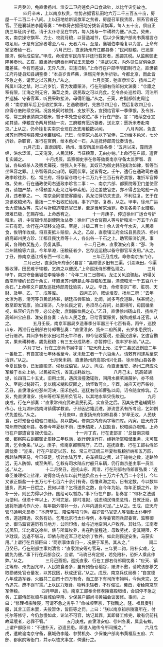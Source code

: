 <!-- { "loadSidebar": true } -->
　　三月癸卯，免直隶扬州、淮安二卫府逋负户口食盐钞，以比年灾伤故也。
　　
　　四月辛未，上以南京权贵，怙势占据官私田地六万二千三百五十亩，房屋一千二百二十八间。上以田地给新调旗军之贫者，房屋召军民赁居，原系官者还官。至是襄城伯李隆等奏：“奉敕将占据田地分拨新调旗军，每人五十亩。俱自正统三年征纳子粒。请于太仆寺见在牛内，每人拨与一牛耕种为便。”从之。癸未，初，南京操守旗军、力士、校尉月粮，以营造减节，后以少保兼户部尚书黄福言仓粮足用，于是有室家者增至八斗，无者六斗。至是，襄城伯李隆复以为言。上命有家室者给一石。
　　
　　六月己巳，直隶扬州府江都县奏：“民间缺粮，已发廪赈济，俟秋成偿官。”甲戌，命淮安军民舟车非还行载货者，悉蠲其税。从监察御史隆英奏也。乙亥，直隶扬州府泰州判官王思敏奏：“洪武以来，内外见任官俱免原籍差徭。今有司差派，无异凡庶，实违旧制。”上命行在户部申明旧制行之。直隶镇江府丹徒县知县胡鉴奏：“本县岁贡芦柴，洪熙元年免半折钞。今都北京，而此皆不急之务，请罢之以苏民力。”从之。
　　
　　七月庚寅，弛直隶淮安、扬州二府所属川泽之禁。时二府岁饥，官为发廪赈济。行在刑部右侍郎何文渊奏：“仓廪之积有限，江海之利无穷，海菜之类，居民取之可以充食。乞令各处巡检司、河泊所并巡捕、守备官军，听民采取接济，毋得阻遏。”从之。壬寅，右副都御史周铨奏：“南京府军后卫仓收贮累年，乞遇收粮时，先放尽四卫仓，然后复收四卫仓，庶得仓廒陆续空闲。况各处同时粮到，支放不及，宜预给官军一季俸银，及令苏、松、常三府该纳南京粮米，暂于本处空仓收贮。”事下行在户部。言：“陆续空仓宜如其请，俸粮宜令两月预给一次，三府粮有愿折银者，送北京；愿折米者赴南京。”上从之，仍命铨复实南京仓现在及支用粮数以闻。
　　
　　八月丙寅，免直隶苏州府崇明县淹没地亩租税。己巳，命南京六品以下官俸，三分给本色米，七分折钞。杂职官，准行在官例，给本色米一石。从巡抚侍郎周忱奏请也。
　　
　　九月己丑，直隶凤阳、扬州、淮安所属州县各奏：“五月以来，霪雨连绵，洪水泛滥，二麦淹没，人民流移，当征粮草，无由办纳。”上命行在户部，遣官复实蠲之。
　　
　　十月戊辰，监察御史李在修等劾奏南京守备太监罗智、袁诚，各纵奴杀人及贩卖簰筏，恃强入关不税。其奴已为御史韩阳擒治如律，智等当坐纵容之罪。上令智等具实自明，既而伏辜，遂皆宥之。壬午，遣行在通政司右通政李畛往苏、松、常三府，将存留仓粮七十二万九千三百石有奇卖银，准折军官俸粮。癸未，行在通政使司右通政李畛言二事：一、南京六部、都察院等卫门差使官员，请加严禁，不得预差人赴龙江等驿索船。沿江差使官吏，亦不得占坐站船一两月，违者罪之。一、南京会同馆使客廪给，系龙江驿防夫支送，不利往复。乞于在京该收粮米内，量拨一二千石收贮给用。事下户部，复奏，从之。甲申，徐州广运仓大使徐丛等，先以亏折粮追陪还官已足，至是当解京治罪。奏言各卖子女赔粮，艰难已极，乞赐存恤。上命悉宥之。
　　
　　十一月庚子，停迫徐州广运仓亏折粮米。初，中官银作局副使阮汝丛奏：徐州广运仓官攒人等亏折粮米一万五千六百三石有奇。命行在户部移文追征。至是，斗级二百七十余人诉今年水灾，人民艰食，俟明年收成，将豆麦抵斗赔偿。从之。乙卯，直隶镇江府金坛县民袁济、扬州府高邮州民方珍、江都县民沈鼎等十人，各出谷一千石之上。助官赈济饥民。事闻，各赐敕奖旌劳，仍复其家。
　　
　　十二月己未，直隶淮安府奏：“邳、海二州赣榆等六县，今年旱潦，田粮征者少，乞存远运粮以备守御官军支用。”从之。丁丑，修南京通江桥东西一带江岸。
　　
　　三年正月戊戌，命修南京东门仓。
　　
　　二月己巳，直隶扬州府泰兴县言：“县顺德乡旧有三渠，引湖溉田，今渠塞收薄，田民难于输粮，乞疏之以便民。”上命巡抚侍郎曹弘理之。
　　
　　三月甲午，南京守备襄城伯李隆等奏：“今年二月二日黎明，龙江关风浪骤起，坍塌关西南岸埂约长四十余丈，坏直隶苏州府昆山等县粮船五艘，漂流粮米一千五百八十余石。”上命移文户部及巡抚侍郎周忱验实，从之。辛丑，命修南京广积、赃罚、天财、及甲、乙、丁、戊等库。
　　
　　四月乙卯，敕谕淮安、扬州二府：“去年水潦为患，清河等县民饥特甚，朝廷虽尝赈恤，比闻，尚多丐食道路，朕甚悯之。敕至即发官廪，验口赈济。凡尔长民之官，务须尽心存问，处置得所，毋因循坐视，纵容奸宄作弊，必公必勤，庶副朕恤民之心。”乙丑，直隶徐州砀山县、扬州府高邮州宝应县、淮安县各奏：去年人民乏食，已给官粟赈贷，候秋成抵斗还官。从之。
　　
　　五月壬辰，南京军器局岁造春季分军器三千七百有奇。丙午，巡按山东、两淮行在刑部右侍郎曹弘奏：“直隶淮安、扬州二府所属，去岁水患民饥，已行赈济。其间多有积水田地并无牛种者，即今征收夏税，恐逼民逃窜。乞遣官勘实，果未耕种者，蠲免税粮；有三五分成熟者，亦暂停征，俟丰岁补纳。”从之。
　　
　　六月丁巳，行在工部尚书吴中言：“应天府上元、江宁二县民匠例应二年一番赴工，有自宣德七年休番至今，犹未赴工者一千六百余人，请敕有司逮系至京治罪。”从之。
　　
　　七月癸未朔，直隶扬州府高邮州兴化县、徐州砀山县各奏今夏民缺食，已发廪赈济，俟秋成偿官。从之。丙戌，命直隶淮安、扬州二府应兑军粮于本处上纳，以民被灾伤，省其加耗故也。
　　
　　八月己未，筑高邮湖堤，长四百二十五丈。旧用土筑，遇风浪撞激辄败，间用水橛苇束蔽护，亦不经久。至是以甃砖石，复以糯米糊和灰固之，始坚致可久。辛酉，减应天府芦柴钞。乙丑，直隶淮安府邳州河决，田禾伤损。巡抚右侍郎曹弘以闻。诏令随宜修筑。乙亥，免直隶淮安、扬州等府军民所负官马，以其地水旱灾伤故也。
　　
　　九月庚戌，行在户部奏：“直隶常州府武进县民孔英，实宣圣之后。因其先世道辅嫡孙传心，仕为湖州路南浔镇儒学教谕，子孙因占籍武进，源流世系有所考验，乞如例优免差役。”从之。
　　
　　十月庚申，直隶扬州府如皋县奏：岁旱无收，人民缺食，已将预备仓粮验口赈给。具以数闻。修南京内府丙字等四库。丙寅，应天府并常州府所属州县，各奏今年夏秋不雨，田禾槁死，人民缺食，税粮纳办艰难。上命行在户部遣官复视优恤之。
　　
　　十一月丁亥，行在吏部言：“总督南京粮储、都察院右副都御史周铨三年秩满，欲行例诣行在，缘铨所掌粮储重务，未可辄离，乞令免来。”从之。庚子，修南京都察院厅。乙巳，巡抚直隶、行在工部右侍郎周忱奏：“迩来，行在户部定以苏、松、常三府正统三年夏秋税粮折纳布五万匹，解赴陕西买马，今已征足。切计水陆万里，舟车捆载之费，过于输纳之数，途路险远，无人防御，或至失所。乞敕有司水陆应付船只车辆，仍行南京差主事一员监送。”从之。
　　
　　十二月癸丑，巡抚山东、两淮、行在刑部右侍郎曹弘奏：“近命臣兼理松江盐课，访得各场去年以前共逋负盐五十三万六千九百二十余引，今年又该正额盐一十五万七千七百六十余引有奇。窃惟煮海之功，日有定数，今以数年逋负，责其一日偿之，民何以堪？乞将逋负之数，自今年为始，每年正额之外，带补一分，则民力得以少纾，国给可以暂办。”事下行在户部，复奏言：“带补之法诚为便利，但须十年以上，方可完足。即时准拟，诚虑顽民恃恩怠惰，日就迁延，请通将所逋均作六分，每年额外带补一分，六年内逋负可足。”上从之。壬戌，应天府管马通判朱昂奏：“本府孳生，陪偿等项马驹，每岁管马官吏人等驱赴太仆寺印俵，道途阻远，农务有妨。乞用北京行太仆寺例，本寺委官同兵部委官、监察御史、御马监官遍历有马地方，公同印俵，给与近地空闲人户牧养。其牡马，江南者送凤阳，江北者送徐州，俵与所属牧养，务在酌量程途，毋致劳扰，定其期限，不许耽误。选退不堪马，印依与附近军卫老幼余丁牧养。如此则民遂安生，马获实用。”上谓行在兵部臣曰：“两京事体宜归一，况便于军民，其从之。”
　　
　　闰二月癸巳，行在刑部主事刘清言：“直隶淮安等府官马，三年要二驹，陪补实难，乞蠲免为便。”事下行在兵部会议，佥谓，“马驹已有定规，若免陪补，恐奸人乘此作弊。”从之。
　　
　　三月己酉朔，巡抚直隶、行在工部右侍郎周忱奏：“应天、镇江等府、州先因亢旱，人民缺食者多，虽有预备仓稻谷，赈济不敷，请敕该部移文取勘诸处官仓量发，以苏民困，秋成还官。”从之。戊辰，南京兵仗局奏：“自宣德八年成造军器、火器共二百四十四万有奇，而工部下有司所市物料，今尚未完，乞令追完，庶不误军需。”上以民力艰食，物料未输者，不许催征。癸酉，增给南京旗军俸粮。
　　
　　四月甲辰，初，南京工部奉命修孝陵寝殿垣墙，会诏停不急之务，工部侍郎张顺与襄城伯李隆、少保兼户部尚书黄福会议罢修。事闻，上曰：“修理祖宗陵寝，可谓不急之务乎？”命械顺至京，下狱鞫之。隆、福具奏引服，其言工匠未罢，夫役暂休，皆臣等之罚。上曰：“朕以南京祖宗陵寝所在，付托尔等修守，今仍怠慢如此，论法不可容，姑记其罪。其即督工修完，敢有仍前托故延缓者，必罪不宥。”
　　
　　五月庚戌，直隶淮安府、徐州各奏，属县有蝗。上谓户部臣曰：“不速扑灭，恐遗民患。即遣人驰传令所司捕之。”
　　
　　六月戊戌，遣敕谕南京守备，襄城伯李隆、参赞机务、少保兼户部尚书黄福及五府、六部、都察院等衙门，并示以恤灾事宜，俾遵行之。
　　
